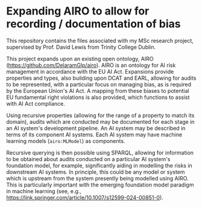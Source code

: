 # Expanding AIRO to allow for recording / documentation of bias
This repository contains the files associated with my MSc research project, supervised by Prof. David Lewis from Trinity College Dublin.

This project expands upon an existing open ontology, AIRO (https://github.com/DelaramGlp/airo). AIRO is an ontology for AI risk management in accordance with the EU AI Act. Expansions provide properties and types, also building upon DCAT and EARL, allowing for audits to be represented, with a particular focus on managing bias, as is required by the European Union's AI Act. A mapping from these biases to potential EU fundamental right violations is also provided, which functions to assist with AI Act compliance.

Using recursive properties (allowing for the range of a property to match its domain), audits which are conducted may be documented for each stage in an AI system's development pipeline. An AI system may be described in terms of its component AI systems. Each AI system may have machine learning models (`airo:MLModel`) as components. 

Recursive querying is then possible using SPARQL, allowing for information to be obtained about audits conducted on a particular AI system's foundation model, for example, significantly aiding in modelling the risks in downstream AI systems. In principle, this could be any model or system which is upstream from the system presently being modelled using AIRO. This is particularly important with the emerging foundation model paradigm in machine learning (see, e.g., https://link.springer.com/article/10.1007/s12599-024-00851-0).

